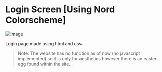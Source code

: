 # Login Screen [Using Nord Colorscheme]
![image](https://github.com/bassmm/login-screen/assets/134802035/835d5a32-6e1c-4de2-9fc0-b832c2838ab9)

Login page made using html and css.
> Note: The website has no function as of now (no javascript implemented) so it is only for aesthetics however there is an easter egg found within the site...

